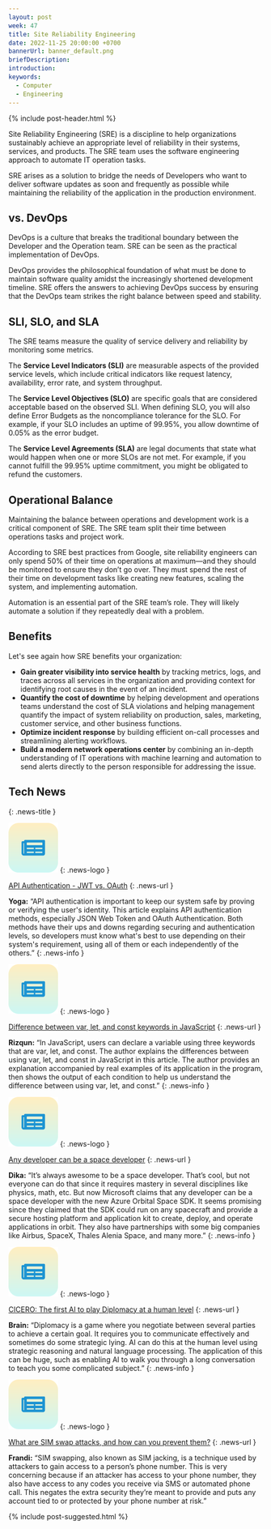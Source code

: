 ```yaml
---
layout: post
week: 47
title: Site Reliability Engineering
date: 2022-11-25 20:00:00 +0700
bannerUrl: banner_default.png
briefDescription: 
introduction:
keywords:
  - Computer
  - Engineering
---
```


{% include post-header.html %}

Site Reliability Engineering (SRE) is a discipline to help organizations sustainably achieve an appropriate level of reliability in their systems, services, and products. The SRE team uses the software engineering approach to automate IT operation tasks.

SRE arises as a solution to bridge the needs of Developers who want to deliver software updates as soon and frequently as possible while maintaining the reliability of the application in the production environment.

## vs. DevOps

DevOps is a culture that breaks the traditional boundary between the Developer and the Operation team. SRE can be seen as the practical implementation of DevOps.

DevOps provides the philosophical foundation of what must be done to maintain software quality amidst the increasingly shortened development timeline. SRE offers the answers to achieving DevOps success by ensuring that the DevOps team strikes the right balance between speed and stability.

## SLI, SLO, and SLA

The SRE teams measure the quality of service delivery and reliability by monitoring some metrics.

The **Service Level Indicators (SLI)** are measurable aspects of the provided service levels, which include critical indicators like request latency, availability, error rate, and system throughput.

The **Service Level Objectives (SLO)** are specific goals that are considered acceptable based on the observed SLI. When defining SLO, you will also define Error Budgets as the noncompliance tolerance for the SLO. For example, if your SLO includes an uptime of 99.95%, you allow downtime of 0.05% as the error budget.

The **Service Level Agreements (SLA)** are legal documents that state what would happen when one or more SLOs are not met. For example, if you cannot fulfill the 99.95% uptime commitment, you might be obligated to refund the customers.

## Operational Balance

Maintaining the balance between operations and development work is a critical component of SRE. The SRE team split their time between operations tasks and project work.

According to SRE best practices from Google, site reliability engineers can only spend 50% of their time on operations at maximum—and they should be monitored to ensure they don’t go over. They must spend the rest of their time on development tasks like creating new features, scaling the system, and implementing automation.

Automation is an essential part of the SRE team’s role. They will likely automate a solution if they repeatedly deal with a problem.

## Benefits

Let's see again how SRE benefits your organization:

- **Gain greater visibility into service health** by tracking metrics, logs, and traces across all services in the organization and providing context for identifying root causes in the event of an incident.
- **Quantify the cost of downtime** by helping development and operations teams understand the cost of SLA violations and helping management quantify the impact of system reliability on production, sales, marketing, customer service, and other business functions.
- **Optimize incident response** by building efficient on-call processes and streamlining alerting workflows.
- **Build a modern network operations center** by combining an in-depth understanding of IT operations with machine learning and automation to send alerts directly to the person responsible for addressing the issue.

## Tech News
{: .news-title }

![memo](/assets/images/tech-news.svg)
{: .news-logo }

[API Authentication - JWT vs. OAuth](https://dev.to/angha_ramdohokar_0b6505c2/api-authentication-jwt-vs-oauth-802)
{: .news-url }

__Yoga:__ “API authentication is important to keep our system safe by proving or verifying the user's identity. This article explains API authentication methods, especially JSON Web Token and OAuth Authentication. Both methods have their ups and downs regarding securing and authentication levels, so developers must know what's best to use depending on their system's requirement, using all of them or each independently of the others.”
{: .news-info }

![memo](/assets/images/tech-news.svg)
{: .news-logo }

[Difference between var, let, and const keywords in JavaScript](https://www.geeksforgeeks.org/difference-between-var-let-and-const-keywords-in-javascript/)
{: .news-url }

__Rizqun:__ “In JavaScript, users can declare a variable using three keywords that are var, let, and const. The author explains the differences between using var, let, and const in JavaScript in this article. The author provides an explanation accompanied by real examples of its application in the program, then shows the output of each condition to help us understand the difference between using var, let, and const.”
{: .news-info }

![memo](/assets/images/tech-news.svg)
{: .news-logo }

[Any developer can be a space developer](https://azure.microsoft.com/en-us/blog/any-developer-can-be-a-space-developer-with-the-new-azure-orbital-space-sdk/)
{: .news-url }

__Dika:__ “It’s always awesome to be a space developer. That’s cool, but not everyone can do that since it requires mastery in several disciplines like physics, math, etc. But now Microsoft claims that any developer can be a space developer with the new Azure Orbital Space SDK. It seems promising since they claimed that the SDK could run on any spacecraft and provide a secure hosting platform and application kit to create, deploy, and operate applications in orbit. They also have partnerships with some big companies like Airbus, SpaceX, Thales Alenia Space, and many more.”
{: .news-info }

![memo](/assets/images/tech-news.svg)
{: .news-logo }

[CICERO: The first AI to play Diplomacy at a human level](https://www.youtube.com/watch?v=lNtBiZaLA0k)
{: .news-url }

__Brain:__ “Diplomacy is a game where you negotiate between several parties to achieve a certain goal. It requires you to communicate effectively and sometimes do some strategic lying. AI can do this at the human level using strategic reasoning and natural language processing. The application of this can be huge, such as enabling AI to walk you through a long conversation to teach you some complicated subject.”
{: .news-info }

![memo](/assets/images/tech-news.svg)
{: .news-logo }

[What are SIM swap attacks, and how can you prevent them?](https://blog.1password.com/what-is-sim-swapping/)
{: .news-url }

__Frandi:__ “SIM swapping, also known as SIM jacking, is a technique used by attackers to gain access to a person’s phone number. This is very concerning because if an attacker has access to your phone number, they also have access to any codes you receive via SMS or automated phone call. This negates the extra security they’re meant to provide and puts any account tied to or protected by your phone number at risk.”

{% include post-suggested.html %}